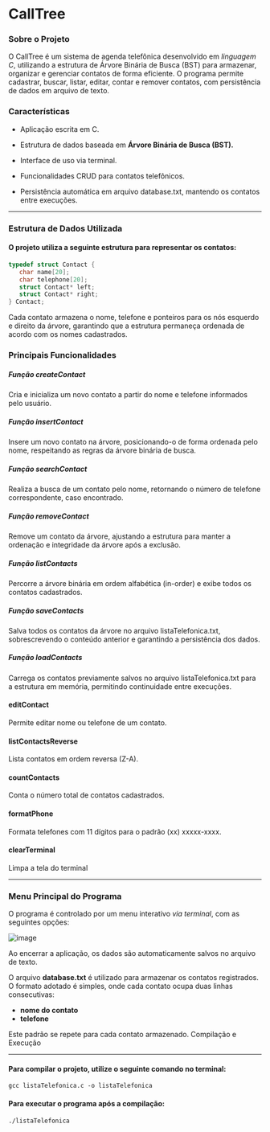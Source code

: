 # CallTree

### Sobre o Projeto

O CallTree é um sistema de agenda telefônica desenvolvido em *linguagem C*, utilizando a estrutura de Árvore Binária de Busca (BST) para armazenar, organizar e gerenciar contatos de forma eficiente. O programa permite cadastrar, buscar, listar, editar, contar e remover contatos, com persistência de dados em arquivo de texto.

### Características

 *   Aplicação escrita em C.

 *   Estrutura de dados baseada em **Árvore Binária de Busca (BST).**

 *   Interface de uso via terminal.

 *   Funcionalidades CRUD para contatos telefônicos.

 *  Persistência automática em arquivo database.txt, mantendo os contatos entre execuções.

---

### Estrutura de Dados Utilizada

#### O projeto utiliza a seguinte estrutura para representar os contatos:


 ```c
typedef struct Contact {                                                                                    
    char name[20];                                                                                         
    char telephone[20];                                                                                    
    struct Contact* left;                                                                                  
    struct Contact* right;                                                                              
} Contact;
 ```



  Cada contato armazena o nome, telefone e ponteiros para os nós esquerdo e direito da árvore, garantindo que a estrutura permaneça ordenada de acordo com os nomes cadastrados.

### Principais Funcionalidades

##### Função createContact

Cria e inicializa um novo contato a partir do nome e telefone informados pelo usuário.

##### Função insertContact

Insere um novo contato na árvore, posicionando-o de forma ordenada pelo nome, respeitando as regras da árvore binária de busca.

##### Função searchContact

Realiza a busca de um contato pelo nome, retornando o número de telefone correspondente, caso encontrado.

##### Função removeContact

Remove um contato da árvore, ajustando a estrutura para manter a ordenação e integridade da árvore após a exclusão.

##### Função listContacts

Percorre a árvore binária em ordem alfabética (in-order) e exibe todos os contatos cadastrados.

##### Função saveContacts

Salva todos os contatos da árvore no arquivo listaTelefonica.txt, sobrescrevendo o conteúdo anterior e garantindo a persistência dos dados.

##### Função loadContacts

Carrega os contatos previamente salvos no arquivo listaTelefonica.txt para a estrutura em memória, permitindo continuidade entre execuções.

#### editContact
Permite editar nome ou telefone de um contato.

#### listContactsReverse
Lista contatos em ordem reversa (Z-A).

#### countContacts
Conta o número total de contatos cadastrados.

#### formatPhone
Formata telefones com 11 dígitos para o padrão (xx) xxxxx-xxxx.

#### clearTerminal

Limpa a tela do terminal

---
### Menu Principal do Programa

O programa é controlado por um menu interativo *via terminal*, com as seguintes opções:
 
![image](https://github.com/user-attachments/assets/07493e1c-eb7f-47b7-84a8-70e31c6d7b1b)


Ao encerrar a aplicação, os dados são automaticamente salvos no arquivo de texto.

O arquivo **database.txt** é utilizado para armazenar os contatos registrados. O formato adotado é simples, onde cada contato ocupa duas linhas consecutivas:

* **nome do contato**
* **telefone**

Este padrão se repete para cada contato armazenado.
Compilação e Execução

---

#### Para compilar o projeto, utilize o seguinte comando no terminal:

`gcc listaTelefonica.c -o listaTelefonica`

#### Para executar o programa após a compilação:

`./listaTelefonica`
